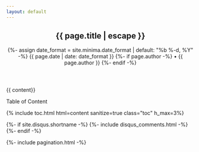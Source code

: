 ```yaml
---
layout: default
---
```

<article class="post h-entry" itemscope itemtype="http://schema.org/BlogPosting">

  <header class="post-header">
    <h1 class="post-title p-name" itemprop="name headline">{{ page.title | escape }}</h1>
    <p class="post-meta">
      <time class="dt-published" datetime="{{ page.date | date_to_xmlschema }}" itemprop="datePublished">
        {%- assign date_format = site.minima.date_format | default: "%b %-d, %Y" -%}
        {{ page.date | date: date_format }}
      </time>
      {%- if page.author -%}
        • <span itemprop="author" itemscope itemtype="http://schema.org/Person"><span class="p-author h-card" itemprop="name">{{ page.author }}</span></span>
      {%- endif -%}</p>
  </header>
  


  <div class="post-content e-content" itemprop="articleBody">
    {{ content}}
  </div>

  <div class="toc-box">
    <p>Table of Content</p>
    {% include toc.html html=content sanitize=true class="toc" h_max=3%}
  </div>

  {%- if site.disqus.shortname -%}
    {%- include disqus_comments.html -%}
  {%- endif -%}

  {%- include pagination.html -%}

  <a class="u-url" href="{{ page.url | relative_url }}" hidden></a>
</article>
